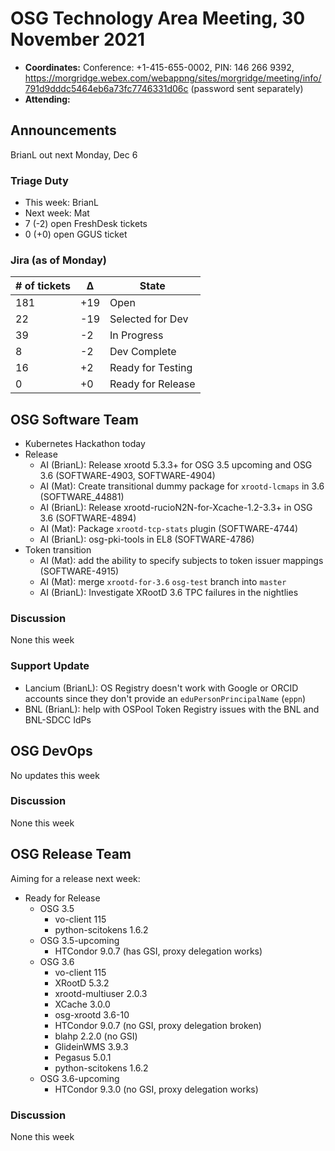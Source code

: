 # OSG Technology Area Meeting, 30 November 2021

-   **Coordinates:** Conference: +1-415-655-0002, PIN: 146 266 9392,
    <https://morgridge.webex.com/webappng/sites/morgridge/meeting/info/791d9dddc5464eb6a73fc7746331d06c> (password sent separately)
-   **Attending:** 

## Announcements

BrianL out next Monday, Dec 6

### Triage Duty

-   This week: BrianL
-   Next week: Mat
-   7 (-2) open FreshDesk tickets
-   0 (+0) open GGUS ticket

### Jira (as of Monday)

| # of tickets | &Delta; | State             |
|--------------|---------|-------------------|
| 181          | +19     | Open              |
| 22           | -19     | Selected for Dev  |
| 39           | -2      | In Progress       |
| 8            | -2      | Dev Complete      |
| 16           | +2      | Ready for Testing |
| 0            | +0      | Ready for Release |

## OSG Software Team

-   Kubernetes Hackathon today
-   Release
    -   AI (BrianL): Release xrootd 5.3.3+ for OSG 3.5 upcoming and OSG 3.6 (SOFTWARE-4903, SOFTWARE-4904)
    -   AI (Mat): Create transitional dummy package for `xrootd-lcmaps` in 3.6 (SOFTWARE_44881)
    -   AI (BrianL): Release xrootd-rucioN2N-for-Xcache-1.2-3.3+ in OSG 3.6 (SOFTWARE-4894)
    -   AI (Mat): Package `xrootd-tcp-stats` plugin (SOFTWARE-4744)
    -   AI (BrianL): osg-pki-tools in EL8 (SOFTWARE-4786)
-   Token transition
    -   AI (Mat): add the ability to specify subjects to token issuer mappings (SOFTWARE-4915)
    -   AI (Mat): merge `xrootd-for-3.6` `osg-test` branch into `master`
    -   AI (BrianL): Investigate XRootD 3.6 TPC failures in the nightlies

### Discussion

None this week

### Support Update

-   Lancium (BrianL): OS Registry doesn't work with Google or ORCID accounts since they don't provide an
    `eduPersonPrincipalName` (`eppn`)
-   BNL (BrianL): help with OSPool Token Registry issues with the BNL and BNL-SDCC IdPs

## OSG DevOps

No updates this week

### Discussion

None this week

## OSG Release Team

Aiming for a release next week:

-   Ready for Release
    -   OSG 3.5
        -   vo-client 115
        -   python-scitokens 1.6.2
    -   OSG 3.5-upcoming
        -   HTCondor 9.0.7 (has GSI, proxy delegation works)
    -   OSG 3.6
        -   vo-client 115
        -   XRootD 5.3.2
        -   xrootd-multiuser 2.0.3
        -   XCache 3.0.0
        -   osg-xrootd 3.6-10
        -   HTCondor 9.0.7 (no GSI, proxy delegation broken)
        -   blahp 2.2.0 (no GSI)
        -   GlideinWMS 3.9.3
        -   Pegasus 5.0.1
        -   python-scitokens 1.6.2
    -   OSG 3.6-upcoming
        -   HTCondor 9.3.0 (no GSI, proxy delegation works)

### Discussion

None this week
